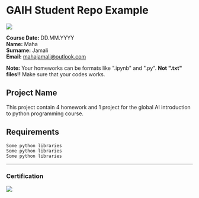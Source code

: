 # GAIH Student Repo Example
![](img/logo.png)

**Course Date:** DD.MM.YYYY  
**Name:** Maha       
**Surname:** Jamali   
**Email:** mahajamali@outlook.com  

**Note:** Your homeworks can be formats like ".ipynb" and ".py". **Not ".txt" files!!** Make sure that your codes works.  

## Project Name
This project contain 4 homework and 1 project for the global AI introduction to python programming course.

## Requirements
```
Some python libraries
Some python libraries
Some python libraries
```
---

### Certification
![](img/certificate_ex.png)

